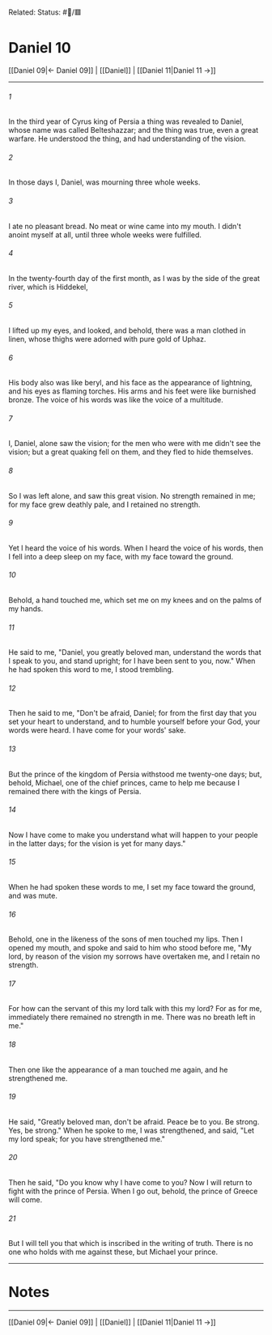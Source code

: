 Related:
Status: #📖/🟥
# Daniel 10

[[Daniel 09|← Daniel 09]] | [[Daniel]] | [[Daniel 11|Daniel 11 →]]
***



###### 1 
In the third year of Cyrus king of Persia a thing was revealed to Daniel, whose name was called Belteshazzar; and the thing was true, even a great warfare. He understood the thing, and had understanding of the vision. 

###### 2 
In those days I, Daniel, was mourning three whole weeks. 

###### 3 
I ate no pleasant bread. No meat or wine came into my mouth. I didn't anoint myself at all, until three whole weeks were fulfilled. 

###### 4 
In the twenty-fourth day of the first month, as I was by the side of the great river, which is Hiddekel, 

###### 5 
I lifted up my eyes, and looked, and behold, there was a man clothed in linen, whose thighs were adorned with pure gold of Uphaz. 

###### 6 
His body also was like beryl, and his face as the appearance of lightning, and his eyes as flaming torches. His arms and his feet were like burnished bronze. The voice of his words was like the voice of a multitude. 

###### 7 
I, Daniel, alone saw the vision; for the men who were with me didn't see the vision; but a great quaking fell on them, and they fled to hide themselves. 

###### 8 
So I was left alone, and saw this great vision. No strength remained in me; for my face grew deathly pale, and I retained no strength. 

###### 9 
Yet I heard the voice of his words. When I heard the voice of his words, then I fell into a deep sleep on my face, with my face toward the ground. 

###### 10 
Behold, a hand touched me, which set me on my knees and on the palms of my hands. 

###### 11 
He said to me, "Daniel, you greatly beloved man, understand the words that I speak to you, and stand upright; for I have been sent to you, now." When he had spoken this word to me, I stood trembling. 

###### 12 
Then he said to me, "Don't be afraid, Daniel; for from the first day that you set your heart to understand, and to humble yourself before your God, your words were heard. I have come for your words' sake. 

###### 13 
But the prince of the kingdom of Persia withstood me twenty-one days; but, behold, Michael, one of the chief princes, came to help me because I remained there with the kings of Persia. 

###### 14 
Now I have come to make you understand what will happen to your people in the latter days; for the vision is yet for many days." 

###### 15 
When he had spoken these words to me, I set my face toward the ground, and was mute. 

###### 16 
Behold, one in the likeness of the sons of men touched my lips. Then I opened my mouth, and spoke and said to him who stood before me, "My lord, by reason of the vision my sorrows have overtaken me, and I retain no strength. 

###### 17 
For how can the servant of this my lord talk with this my lord? For as for me, immediately there remained no strength in me. There was no breath left in me." 

###### 18 
Then one like the appearance of a man touched me again, and he strengthened me. 

###### 19 
He said, "Greatly beloved man, don't be afraid. Peace be to you. Be strong. Yes, be strong." When he spoke to me, I was strengthened, and said, "Let my lord speak; for you have strengthened me." 

###### 20 
Then he said, "Do you know why I have come to you? Now I will return to fight with the prince of Persia. When I go out, behold, the prince of Greece will come. 

###### 21 
But I will tell you that which is inscribed in the writing of truth. There is no one who holds with me against these, but Michael your prince.

---
# Notes


***
[[Daniel 09|← Daniel 09]] | [[Daniel]] | [[Daniel 11|Daniel 11 →]]
